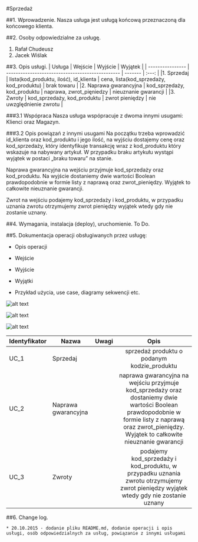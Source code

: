 #Sprzedaż


##1. Wprowadzenie.
Nasza usługa jest usługą końcową przeznaczoną dla końcowego klienta.


##2. Osoby odpowiedzialne za usługę.
1. Rafał Chudeusz
2. Jacek Wiślak


##3. Opis usługi.
| Usługa           | Wejście                                          | Wyjście   | Wyjątek |
| ---------------- | ------------------------------------------------ | -------   | :---: |
|1. Sprzedaj            | lista(kod_produktu, ilość), id_klienta |  cena, lista(kod_sprzedaży, kod_produktu)  |  brak towaru    |
|2.  Naprawa gwarancyjna     |      kod_sprzedaży, kod_produktu    | naprawa, zwrot_pięniedzy   |   nieuznanie gwarancji |
|3.  Zwroty      | kod_sprzedaży, kod_produktu         | zwrot pieniędzy   |    nie uwzględnienie zwrotu  |

###3.1 Wspópraca
Nasza usługa wspópracuje z dwoma innymi usugami: Klienci oraz Magazyn.

###3.2 Opis powiązań z innymi usugami
Na początku trzeba wprowadzić id_klienta oraz kod_produktu i jego ilość, na wyjściu dostajemy
cenę oraz kod_sprzedaży, który identyfikuje transakcję wraz z kod_produktu który wskazuje na
nabywany artykuł. W przypadku braku artykułu wystąpi wyjątek w postaci „braku towaru” na
stanie.


Naprawa gwarancyjna na wejściu przyjmuje kod_sprzedaży oraz kod_produktu. Na wyjście
dostaniemy dwie wartości Boolean prawdopodobnie w formie listy z naprawą oraz
zwrot_pieniędzy. Wyjątek to całkowite nieuznanie gwarancji.


Zwrot na wejściu podajemy kod_sprzedaży i kod_produktu, w przypadku uznania zwrotu
otrzymujemy zwrot pieniędzy wyjątek wtedy gdy nie zostanie uznany.


##4. Wymagania, instalacja (deploy), uruchomienie.
To Do.


##5. Dokumentacja operacji obsługiwanych przez usługę:

* Opis operacji

* Wejście

* Wyjście

* Wyjątki

* Przykład użycia, use case, diagramy sekwencji etc.


![alt text](http://i.imgur.com/dwnz1MR.png "Diagram klas usługi Sprzedaż")


![alt text](http://i.imgur.com/lQBw2Tl.png "Diagram UML wszystkich usug")


![alt text](http://i.imgur.com/QB5urr1.png "Przypadki użycia dla usługi Sprzedaż")


| Identyfikator           | Nazwa                                          | Uwagi   | Opis |
| ---------------- | ------------------------------------------------ | -------   | :---: |
| UC_1           | Sprzedaj                                          |    | sprzedaż produktu o podanym kodzie_produktu |
| UC_2           | Naprawa gwarancyjna                                           |    |  naprawa gwarancyjna na wejściu przyjmuje kod_sprzedaży oraz dostaniemy dwie wartości Boolean prawdopodobnie w formie listy z naprawą oraz zwrot_pieniędzy. Wyjątek to całkowite nieuznanie gwarancji |
| UC_3           | Zwroty                                          |    | podajemy kod_sprzedaży i kod_produktu, w przypadku uznania zwrotu otrzymujemy zwrot pieniędzy wyjątek wtedy gdy nie zostanie uznany |

##6. Change log.

    * 20.10.2015 - dodanie pliku README.md, dodanie operacji i opis usługi, osób odpowiedzialnych za usług, powiązanie z innymi usługami

